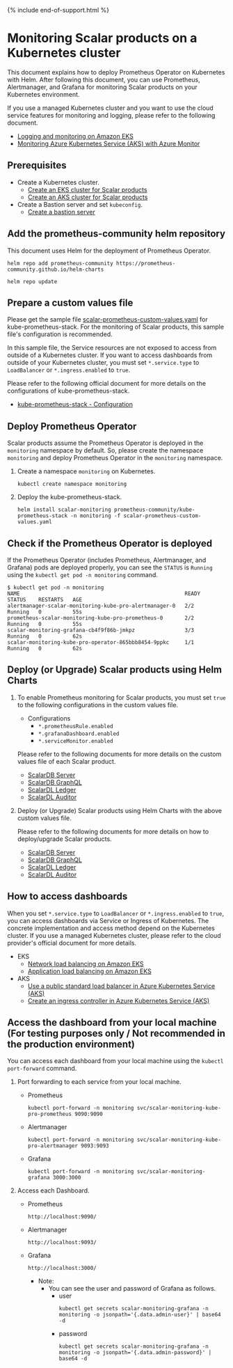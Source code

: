 {% include end-of-support.html %}

# Monitoring Scalar products on a Kubernetes cluster

This document explains how to deploy Prometheus Operator on Kubernetes with Helm. After following this document, you can use Prometheus, Alertmanager, and Grafana for monitoring Scalar products on your Kubernetes environment.

If you use a managed Kubernetes cluster and you want to use the cloud service features for monitoring and logging, please refer to the following document.

* [Logging and monitoring on Amazon EKS](https://docs.aws.amazon.com/prescriptive-guidance/latest/implementing-logging-monitoring-cloudwatch/amazon-eks-logging-monitoring.html)
* [Monitoring Azure Kubernetes Service (AKS) with Azure Monitor](https://learn.microsoft.com/en-us/azure/aks/monitor-aks)

## Prerequisites

* Create a Kubernetes cluster.
    * [Create an EKS cluster for Scalar products](./CreateEKSClusterForScalarProducts.md)
    * [Create an AKS cluster for Scalar products](./CreateAKSClusterForScalarProducts.md)
* Create a Bastion server and set `kubeconfig`.
    * [Create a bastion server](./CreateBastionServer.md)

## Add the prometheus-community helm repository

This document uses Helm for the deployment of Prometheus Operator.

```console
helm repo add prometheus-community https://prometheus-community.github.io/helm-charts
```
```console
helm repo update
```

## Prepare a custom values file

Please get the sample file [scalar-prometheus-custom-values.yaml](https://github.com/scalar-labs/scalar-kubernetes/blob/master/conf/scalar-prometheus-custom-values.yaml) for kube-prometheus-stack. For the monitoring of Scalar products, this sample file's configuration is recommended.

In this sample file, the Service resources are not exposed to access from outside of a Kubernetes cluster. If you want to access dashboards from outside of your Kubernetes cluster, you must set `*.service.type` to `LoadBalancer` or `*.ingress.enabled` to `true`.

Please refer to the following official document for more details on the configurations of kube-prometheus-stack.

* [kube-prometheus-stack - Configuration](https://github.com/prometheus-community/helm-charts/tree/main/charts/kube-prometheus-stack#configuration)

## Deploy Prometheus Operator

Scalar products assume the Prometheus Operator is deployed in the `monitoring` namespace by default. So, please create the namespace `monitoring` and deploy Prometheus Operator in the `monitoring` namespace.

1. Create a namespace `monitoring` on Kubernetes.
   ```console
   kubectl create namespace monitoring
   ```

1. Deploy the kube-prometheus-stack.
   ```console
   helm install scalar-monitoring prometheus-community/kube-prometheus-stack -n monitoring -f scalar-prometheus-custom-values.yaml
   ```

## Check if the Prometheus Operator is deployed

If the Prometheus Operator (includes Prometheus, Alertmanager, and Grafana) pods are deployed properly, you can see the `STATUS` is `Running` using the `kubectl get pod -n monitoring` command.

```
$ kubectl get pod -n monitoring
NAME                                                     READY   STATUS    RESTARTS   AGE
alertmanager-scalar-monitoring-kube-pro-alertmanager-0   2/2     Running   0          55s
prometheus-scalar-monitoring-kube-pro-prometheus-0       2/2     Running   0          55s
scalar-monitoring-grafana-cb4f9f86b-jmkpz                3/3     Running   0          62s
scalar-monitoring-kube-pro-operator-865bbb8454-9ppkc     1/1     Running   0          62s
```

## Deploy (or Upgrade) Scalar products using Helm Charts

1. To enable Prometheus monitoring for Scalar products, you must set `true` to the following configurations in the custom values file.

   * Configurations
       * `*.prometheusRule.enabled`
       * `*.grafanaDashboard.enabled`
       * `*.serviceMonitor.enabled`

   Please refer to the following documents for more details on the custom values file of each Scalar product.

   * [ScalarDB Server](https://github.com/scalar-labs/helm-charts/blob/main/docs/configure-custom-values-scalardb.md#prometheusgrafana-configurations)
   * [ScalarDB GraphQL](https://github.com/scalar-labs/helm-charts/blob/main/docs/configure-custom-values-scalardb-graphql.md#prometheusgrafana-configurations)
   * [ScalarDL Ledger](https://github.com/scalar-labs/helm-charts/blob/main/docs/configure-custom-values-scalardl-ledger.md#prometheusgrafana-configurations)
   * [ScalarDL Auditor](https://github.com/scalar-labs/helm-charts/blob/main/docs/configure-custom-values-scalardl-auditor.md#prometheusgrafana-configurations)

1. Deploy (or Upgrade) Scalar products using Helm Charts with the above custom values file.

   Please refer to the following documents for more details on how to deploy/upgrade Scalar products.

   * [ScalarDB Server](https://github.com/scalar-labs/helm-charts/blob/main/docs/how-to-deploy-scalardb.md)
   * [ScalarDB GraphQL](https://github.com/scalar-labs/helm-charts/blob/main/docs/how-to-deploy-scalardb-graphql.md)
   * [ScalarDL Ledger](https://github.com/scalar-labs/helm-charts/blob/main/docs/how-to-deploy-scalardl-ledger.md)
   * [ScalarDL Auditor](https://github.com/scalar-labs/helm-charts/blob/main/docs/how-to-deploy-scalardl-auditor.md)

## How to access dashboards

When you set `*.service.type` to `LoadBalancer` or `*.ingress.enabled` to `true`, you can access dashboards via Service or Ingress of Kubernetes. The concrete implementation and access method depend on the Kubernetes cluster. If you use a managed Kubernetes cluster, please refer to the cloud provider's official document for more details.

* EKS
    * [Network load balancing on Amazon EKS](https://docs.aws.amazon.com/eks/latest/userguide/network-load-balancing.html)
    * [Application load balancing on Amazon EKS](https://docs.aws.amazon.com/eks/latest/userguide/alb-ingress.html)
* AKS
    * [Use a public standard load balancer in Azure Kubernetes Service (AKS)](https://learn.microsoft.com/en-us/azure/aks/load-balancer-standard)
    * [Create an ingress controller in Azure Kubernetes Service (AKS)](https://learn.microsoft.com/en-us/azure/aks/ingress-basic)

## Access the dashboard from your local machine (For testing purposes only / Not recommended in the production environment)

You can access each dashboard from your local machine using the `kubectl port-forward` command.

1. Port forwarding to each service from your local machine.
   * Prometheus
     ```console
     kubectl port-forward -n monitoring svc/scalar-monitoring-kube-pro-prometheus 9090:9090
     ```
   * Alertmanager
     ```console
     kubectl port-forward -n monitoring svc/scalar-monitoring-kube-pro-alertmanager 9093:9093
     ```
   * Grafana
     ```console
     kubectl port-forward -n monitoring svc/scalar-monitoring-grafana 3000:3000
     ```

1. Access each Dashboard.
   * Prometheus
     ```console
     http://localhost:9090/
     ```
   * Alertmanager
     ```console
     http://localhost:9093/
     ```
   * Grafana
     ```console
     http://localhost:3000/
     ```
       * Note:
           * You can see the user and password of Grafana as follows.
               * user
                 ```console
                 kubectl get secrets scalar-monitoring-grafana -n monitoring -o jsonpath='{.data.admin-user}' | base64 -d
                 ```
               * password
                 ```console
                 kubectl get secrets scalar-monitoring-grafana -n monitoring -o jsonpath='{.data.admin-password}' | base64 -d
                 ```
